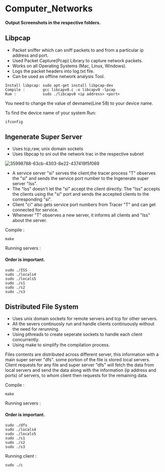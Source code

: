 # Computer_Networks

#### Output Screenshots in the respective folders.

## Libpcap

- Packet sniffer which can sniff packets to and from a particular ip address and port.
- Used Packet Capture(Pcap) Library to capture network packets.
- Works on all Operating Systems (Mac, Linux, Windows).
- Logs the packet headers into log.txt file.
- Can be used as offline network analysis Tool.

```
Install libpcap: sudo apt-get install libpcap-dev
Compile :        gcc libcapv0.c -o libcapv0 -lpcap
Rum :            sudo ./libcapv0 <ip address> <port>
```
You need to change the value of devname(Line 58) to your device name.

To find the device name of your system Run:
```
ifconfig
```

## Ingenerate Super Server

- Uses tcp,raw, unix domain sockets
- Uses libpcap to sni  out the network tra c in the respective subnet

![35998788-63cb-4303-8e22-437419f5f069](https://github.com/Vijayadityaraj-source/Computer_Networks/assets/103420230/9ac1ec0e-75b7-4981-9a89-a5e3f9b1fb27)

- A service server "si" serves the client,the tracer process "T" observes the "si" and sends the service port number to the Ingenerate super server "Iss".
- The "Iss" doesn't let the "si" accept the client directly. The "Iss" accepts the clients using the "si" port and sends the accepted clients to the corresponding "si".
- Client "ci" also gets service port numbers from Tracer "T" and can get connected for service.
- Whenever "T" observes a new server, it informs all clients and "Iss" about the server.

Compile :
```
make
```
Running servers : 
#### Order is important.

```
sudo ./ISS
sudo ./locals4
sudo ./locals5
sudo ./s1
sudo ./s2
sudo ./s3
```

## Distributed File System

- Uses unix domain sockets for remote servers and tcp for other servers.
- All the severs continuosly run and handle clients continuously without the need for rerunning.
- Using pthreads to create seperate sockets to handle each client concurrently.
- Using make to simplify the compilation process.

Files contents are distributed across different server, this information with a main super server "dfs". some portion of the file is stored local servers. Client requests for any file and super server "dfs" will fetch the data from local servers and send the data along with the information (ip address and ports) of servers, to whom client then requests for the remaining data.

Compile :
```
make
```
Running servers : 
#### Order is important.
```
sudo ./dfs
sudo ./locals4
sudo ./locals5
sudo ./s1
sudo ./s2
sudo ./s3
```
Running client :
```
sudo ./c
```

